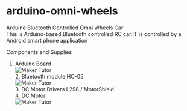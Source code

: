 # arduino-omni-wheels
Arduino Bluetooth Controlled Omni Wheels Car<br>
This is Arduino-based,Bluetooth controlled RC car.IT is controlled by a Android smart phone application

Components and Supplies

1. Arduino Board
<br>![Maker Tutor](https://hackster.imgix.net/uploads/image/file/160542/A000066_iso_both.jpg?auto=compress%2Cformat&w=140&h=140&fit=fill&bg=ffffff)
<br>2. Bluetooth module HC-05
<br>![Maker Tutor](https://hackster.imgix.net/uploads/attachments/659434/61pby065esl__sx679__tNr8sYwW5D.jpg?auto=compress%2Cformat&w=140&h=140&fit=fill&bg=ffffff)
<br>3. DC Motor Drivers L298 / MotorShield
<br>4. DC Motor
<br>![Maker Tutor](https://hackster.imgix.net/uploads/attachments/834929/28C5043-40.jpg?auto=compress%2Cformat&w=140&h=140&fit=fill&bg=ffffff)
